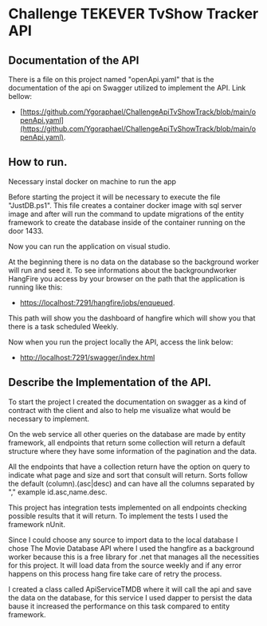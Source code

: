 # Challenge TEKEVER TvShow Tracker API

## Documentation of the API

There is a file on this project named "openApi.yaml" that is the documentation of the api on Swagger utilized
to implement the API. Link bellow:
- [https://github.com/Ygoraphael/ChallengeApiTvShowTrack/blob/main/openApi.yaml](https://github.com/Ygoraphael/ChallengeApiTvShowTrack/blob/main/openApi.yaml).

## How to run.

Necessary instal docker on machine to run the app

Before starting the project it will be necessary to execute the file "JustDB.ps1". This file creates a container docker image with sql server image and after will
run the command to update migrations of the entity framework to create the database inside of the container running on the door 1433.

Now you can run the application on visual studio.

At the beginning there is no data on the database so the background worker will run and seed it.
To see informations about the backgroundworker HangFire you access by your browser on the path that the application is
running like this:
- [https://localhost:7291/hangfire/jobs/enqueued](https://localhost:7291/hangfire/jobs/enqueued).

This path will show you the dashboard of hangfire which will show you that there is a task scheduled Weekly.

Now when you run the project locally the API, access the link below:
 - [http://localhost:7291/swagger/index.html](http://localhost:7291/swagger/index.html)


## Describe the Implementation of the API.

To start the project I created the documentation on swagger as a kind of contract with the client and also to help me
visualize what would be necessary to implement.

On the web service all other queries on the database are made by entity framework, all endpoints that return some collection
will return a default structure where they have some information of the pagination and the data.

All the endpoints that have a collection return have the option on query to indicate what page and size and sort that consult
will return. Sorts follow the default (column).(asc|desc) and can have all the columns separated by "," example id.asc,name.desc.

This project has integration tests implemented on all endpoints checking possible results that it will return.
To implement the tests I used the framework nUnit.

Since I could choose any source to import data to the local database I chose The Movie Database API where I used the hangfire as a
background worker because this is a free library for .net that manages all the necessities for this project.
It will load data from the source weekly and if any error happens on this process hang fire take care of retry the process.

I created a class called ApiServiceTMDB where it will call the api and save the data on the database, for this service I used
dapper to persist the data bause it increased the performance on this task compared to entity framework.
